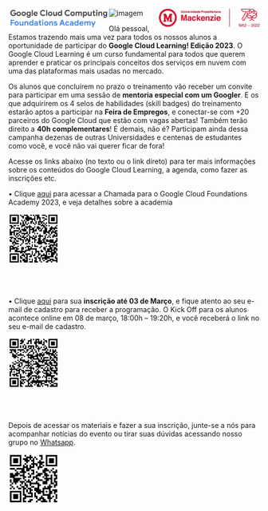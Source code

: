 <p>
  <img src="https://github.com/Rogerio-mack/GCF/raw/main/GCF_files/GCF.png" width="40%" align="left"/>
</p>

<p>
  <img src="https://github.com/Rogerio-mack/GCF/raw/main/GCF_files/Mackenzie70.jpg" width="40%" align="right"/>
</p>

![imagem](https://github.com/Rogerio-mack/GCF/raw/main/GCF_files/GCCF_SM_Students_YT_BR.gif)

Olá pessoal, 
Estamos trazendo mais uma vez para todos os nossos alunos a oportunidade de participar do **Google Cloud Learning! Edição 2023**. O Google Cloud Learning é um curso fundamental para todos que querem aprender e praticar os principais conceitos dos serviços em nuvem com uma das plataformas mais usadas no mercado. 

Os alunos que concluírem no prazo o treinamento vão receber um convite para participar em uma sessão de **mentoria especial com um Googler**. E os que adquirirem os 4 selos de habilidades (skill badges) do treinamento estarão aptos a participar na **Feira de Empregos**, e conectar-se com +20 parceiros do Google Cloud que estão com vagas abertas! Também terão direito a **40h complementares**! É demais, não é? Participam ainda dessa campanha dezenas de outras Universidades e centenas de estudantes como você, e você não vai querer ficar de fora!

Acesse os links abaixo (no texto ou o link direto) para ter mais informações sobre os conteúdos do Google Cloud Learning, a agenda, como fazer as inscrições etc.

•	Clique [aqui](https://github.com/Rogerio-mack/GCF/blob/main/GCF_files/GCCF-Academy-5P-1_STUDENTS%20(1).pdf) para acessar a Chamada para o Google Cloud Foundations Academy 2023, e veja detalhes sobre a academia

<p>
  <img src="https://github.com/Rogerio-mack/GCF/raw/main/GCF_files/qrcode_chamada.png" width="20%" align="left"/>
</p>

<br>
<br>
<br>
<br>
<br>
<br>
<br>
<br>
<br>

•	Clique [aqui](https://docs.google.com/forms/d/1XcmzcLHf8-utm8kWJWizAyVtvWCyY0GFqI_ERxjdr_0/viewform?edit_requested=true) para sua **inscrição até 03 de Março**, e fique atento ao seu e-mail de cadastro para receber a programação. O Kick Off para os alunos acontece online em 08 de março, 18:00h – 19:20h, e você receberá o link no seu e-mail de cadastro.

<p>
  <img src="https://github.com/Rogerio-mack/GCF/raw/main/GCF_files/qrcode_incricao.png" width="20%" align="left"/>
</p>

<br>
<br>
<br>
<br>
<br>
<br>
<br>
<br>
<br>


Depois de acessar os materiais e fazer a sua inscrição, junte-se a nós para acompanhar notícias do evento ou tirar suas dúvidas acessando nosso grupo no [Whatsapp]( https://chat.whatsapp.com/BsIBXKBB3HPEQXUDdOTjiA). 

<p>
  <img src="https://github.com/Rogerio-mack/GCF/raw/main/GCF_files/qrcode_whatsapp.png" width="20%" align="left"/>
</p>

<br>
<br>
<br>
<br>
<br>
<br>
<br>
<br>
<br>

